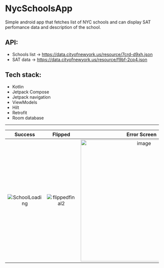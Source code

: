 # NycSchoolsApp

Simple android app that fetches list of NYC schools and can display SAT perfomance data and description of the school. 

## API:
- Schools list -> https://data.cityofnewyork.us/resource/7crd-d9xh.json
- SAT data -> https://data.cityofnewyork.us/resource/f9bf-2cp4.json


## Tech stack:
- Kotlin 
- Jetpack Compose
- Jetpack navigation
- ViewModels
- Hilt
- Retrofit
- Room database

---


| Success | Flipped | Error Screen |
|:-------:|:-------:|:------------:|
| ![SchoolLoading](https://user-images.githubusercontent.com/20831683/225838015-773d6207-48a8-4bb7-b448-dbde3143f560.gif) | ![flippedfinal2](https://user-images.githubusercontent.com/20831683/225839886-2fcd678d-4f09-4b65-9f78-568065e57809.gif) | <img width="399" alt="image" src="https://user-images.githubusercontent.com/20831683/225840259-a85ebcc9-304b-4b8f-a3b1-e5e290d12b72.png"> |

